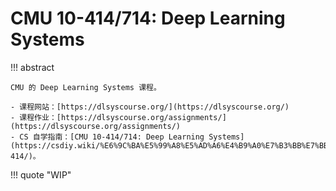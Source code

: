 # CMU 10-414/714: Deep Learning Systems

!!! abstract

    CMU 的 Deep Learning Systems 课程。

    - 课程网站：[https://dlsyscourse.org/](https://dlsyscourse.org/)
    - 课程作业：[https://dlsyscourse.org/assignments/](https://dlsyscourse.org/assignments/)
    - CS 自学指南：[CMU 10-414/714: Deep Learning Systems](https://csdiy.wiki/%E6%9C%BA%E5%99%A8%E5%AD%A6%E4%B9%A0%E7%B3%BB%E7%BB%9F/CMU10-414/)。

!!! quote "WIP"
